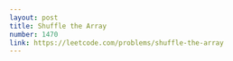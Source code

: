 ```yaml
---
layout: post
title: Shuffle the Array
number: 1470
link: https://leetcode.com/problems/shuffle-the-array
---
```

